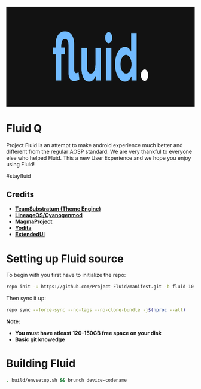 <p align="center">
<img src="https://raw.githubusercontent.com/Project-Fluid/manifest/fluid-10/fluid.png" width="800px" height="266.67px" > 
</p>

Fluid Q
===========
Project Fluid is an attempt to make android experience much better and different from the regular AOSP standard.
We are very thankful to everyone else who helped Fluid. This a new User Experience and we hope you enjoy using Fluid!

#stayfluid 

Credits
-------
* [**TeamSubstratum (Theme Engine)**](https://github.com/Substratum)
* [**LineageOS/Cyanogenmod**](https://github.com/LineageOS)
* [**MagmaProject**](https://github.com/MagmaProject)
* [**Yodita**](https://gitlab.com/yodita)
* [**ExtendedUI**](https://github.com/Extended-UI)

# Setting up Fluid source

To begin with you first have to initialize the repo:

```bash
repo init -u https://github.com/Project-Fluid/manifest.git -b fluid-10
```

Then sync it up:

```bash
repo sync --force-sync --no-tags --no-clone-bundle -j$(nproc --all)
```

<b>Note: 
- You must have atleast 120-150GB free space on your disk 
- Basic git knowedge</b>

Building Fluid
==================

```bash
. build/envsetup.sh && brunch device-codename
```
